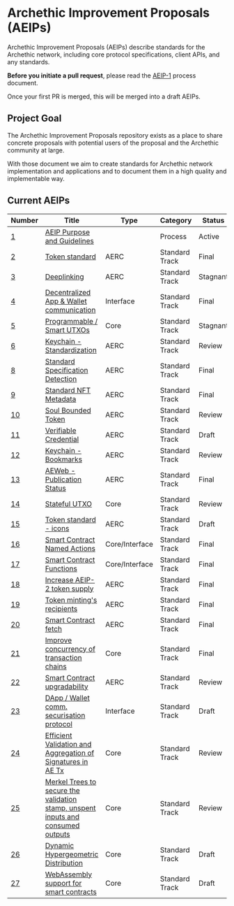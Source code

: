 # Archethic Improvement Proposals (AEIPs)

Archethic Improvement Proposals (AEIPs) describe standards for the Archethic network, including core protocol specifications, client APIs, and any standards.

**Before you initiate a pull request**, please read the [AEIP-1](AEIP-01.md) process document.

Once your first PR is merged, this will be merged into a draft AEIPs.

## Project Goal

The Archethic Improvement Proposals repository exists as a place to share concrete proposals with potential users of the proposal and the Archethic community at large.

With those document we aim to create standards for Archethic network implementation and applications and to document them in a high quality and implementable way.

## Current AEIPs

| Number             | Title                                                                                            | Type           | Category       | Status   |
| ------------------ | ------------------------------------------------------------------------------------------------ | -------------- | -------------- | -------- |
| [1](./AEIP-01.md)  | [AEIP Purpose and Guidelines](./AEIP-01.md)                                                      |                | Process        | Active   |
| [2](./AEIP-02.md)  | [Token standard](./AEIP-02.md)                                                                   | AERC           | Standard Track | Final    |
| [3](./AEIP-03.md)  | [Deeplinking](./AEIP-03.md)                                                                      | AERC           | Standard Track | Stagnant |
| [4](./AEIP-04.md)  | [Decentralized App & Wallet communication](./AEIP-04.md)                                         | Interface      | Standard Track | Final    |
| [5](./AEIP-05.md)  | [Programmable / Smart UTXOs](./AEIP-05.md)                                                       | Core           | Standard Track | Stagnant |
| [6](./AEIP-06.md)  | [Keychain - Standardization](./AEIP-06.md)                                                       | AERC           | Standard Track | Review   |
| [8](./AEIP-08.md)  | [Standard Specification Detection](./AEIP-08.md)                                                 | AERC           | Standard Track | Final    |
| [9](./AEIP-09.md)  | [Standard NFT Metadata](./AEIP-09.md)                                                            | AERC           | Standard Track | Final    |
| [10](./AEIP-10.md) | [Soul Bounded Token](./AEIP-10.md)                                                               | AERC           | Standard Track | Review   |
| [11](./AEIP-11.md) | [Verifiable Credential](./AEIP-11.md)                                                            | AERC           | Standard Track | Draft    |
| [12](./AEIP-12.md) | [Keychain - Bookmarks](./AEIP-12.md)                                                             | AERC           | Standard Track | Review   |
| [13](./AEIP-13.md) | [AEWeb - Publication Status](./AEIP-13.md)                                                       | AERC           | Standard Track | Final    |
| [14](./AEIP-14.md) | [Stateful UTXO](./AEIP-14.md)                                                                    | Core           | Standard Track | Review   |
| [15](./AEIP-15.md) | [Token standard - icons](./AEIP-15.md)                                                           | AERC           | Standard Track | Draft    |
| [16](./AEIP-16.md) | [Smart Contract Named Actions](./AEIP-16.md)                                                     | Core/Interface | Standard Track | Final    |
| [17](./AEIP-17.md) | [Smart Contract Functions](./AEIP-17.md)                                                         | Core/Interface | Standard Track | Final    |
| [18](./AEIP-18.md) | [Increase AEIP-2 token supply](./AEIP-18.md)                                                     | AERC           | Standard Track | Final    |
| [19](./AEIP-19.md) | [Token minting's recipients](./AEIP-19.md)                                                       | AERC           | Standard Track | Final    |
| [20](./AEIP-20.md) | [Smart Contract fetch](./AEIP-20.md)                                                             | AERC           | Standard Track | Final    |
| [21](./AEIP-21.md) | [Improve concurrency of transaction chains](./AEIP-21.md)                                        | Core           | Standard Track | Final    |
| [22](./AEIP-22.md) | [Smart Contract upgradability](./AEIP-22.md)                                                     | AERC           | Standard Track | Review   |
| [23](./AEIP-23.md) | [DApp / Wallet comm. securisation protocol](./AEIP-23.md)                                        | Interface      | Standard Track | Draft    |
| [24](./AEIP-24.md) | [Efficient Validation and Aggregation of Signatures in AE Tx](./AEIP-24.md)                      | Core           | Standard Track | Review   |
| [25](./AEIP-25.md) | [Merkel Trees to secure the validation stamp, unspent inputs and consumed outputs](./AEIP-25.md) | Core           | Standard Track | Review   |
| [26](./AEIP-26.md) | [Dynamic Hypergeometric Distribution](./AEIP-26.md)                                              | Core           | Standard Track | Draft    |
| [27](./AEIP-27.md) | [WebAssembly support for smart contracts](./AEIP-27.md)                                          | Core           | Standard Track | Draft    |
